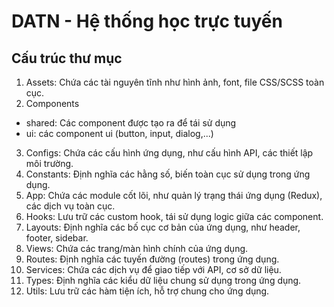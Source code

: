 # DATN - Hệ thống học trực tuyến

## Cấu trúc thư mục

1. Assets: Chứa các tài nguyên tĩnh như hình ảnh, font, file CSS/SCSS toàn cục.
2. Components

-   shared: Các component được tạo ra để tái sử dụng
-   ui: các component ui (button, input, dialog,...)

3. Configs: Chứa các cấu hình ứng dụng, như cấu hình API, các thiết lập môi trường.
4. Constants: Định nghĩa các hằng số, biến toàn cục sử dụng trong ứng dụng.
5. App: Chứa các module cốt lõi, như quản lý trạng thái ứng dụng (Redux), các dịch vụ toàn cục.
6. Hooks: Lưu trữ các custom hook, tái sử dụng logic giữa các component.
7. Layouts: Định nghĩa các bố cục cơ bản của ứng dụng, như header, footer, sidebar.
8. Views: Chứa các trang/màn hình chính của ứng dụng.
9. Routes: Định nghĩa các tuyến đường (routes) trong ứng dụng.
10. Services: Chứa các dịch vụ để giao tiếp với API, cơ sở dữ liệu.
11. Types: Định nghĩa các kiểu dữ liệu chung sử dụng trong ứng dụng.
12. Utils: Lưu trữ các hàm tiện ích, hỗ trợ chung cho ứng dụng.
